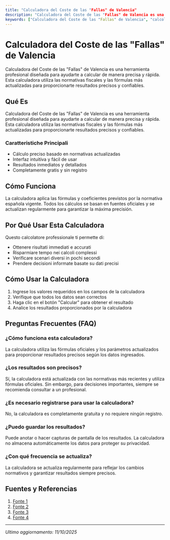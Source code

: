 ```yaml
---
title: "Calculadora del Coste de las "Fallas" de Valencia"
description: "Calculadora del Coste de las "Fallas" de Valencia es una herramienta profesional diseñada para ayudarte a calcular de manera precisa y rápida. Esta calculadora utiliza las normativas fiscales y las fórmulas más actualizadas para proporcionarte resultados precisos y confiables."
keywords: ["Calculadora del Coste de las "Fallas" de Valencia", "calcolatore", "calcolo online"]
---
```


# Calculadora del Coste de las "Fallas" de Valencia

Calculadora del Coste de las "Fallas" de Valencia es una herramienta profesional diseñada para ayudarte a calcular de manera precisa y rápida. Esta calculadora utiliza las normativas fiscales y las fórmulas más actualizadas para proporcionarte resultados precisos y confiables.

## Qué Es

Calculadora del Coste de las "Fallas" de Valencia es una herramienta profesional diseñada para ayudarte a calcular de manera precisa y rápida. Esta calculadora utiliza las normativas fiscales y las fórmulas más actualizadas para proporcionarte resultados precisos y confiables.

### Caratteristiche Principali

- Cálculo preciso basado en normativas actualizadas
- Interfaz intuitiva y fácil de usar
- Resultados inmediatos y detallados
- Completamente gratis y sin registro

## Cómo Funciona

La calculadora aplica las fórmulas y coeficientes previstos por la normativa española vigente. Todos los cálculos se basan en fuentes oficiales y se actualizan regularmente para garantizar la máxima precisión.

## Por Qué Usar Esta Calculadora

Questo calcolatore professionale ti permette di:

- Ottenere risultati immediati e accurati
- Risparmiare tempo nei calcoli complessi
- Verificare scenari diversi in pochi secondi
- Prendere decisioni informate basate su dati precisi

## Cómo Usar la Calculadora

1. Ingrese los valores requeridos en los campos de la calculadora
2. Verifique que todos los datos sean correctos
3. Haga clic en el botón "Calcular" para obtener el resultado
4. Analice los resultados proporcionados por la calculadora

## Preguntas Frecuentes (FAQ)

### ¿Cómo funciona esta calculadora?

La calculadora utiliza las fórmulas oficiales y los parámetros actualizados para proporcionar resultados precisos según los datos ingresados.

### ¿Los resultados son precisos?

Sí, la calculadora está actualizada con las normativas más recientes y utiliza fórmulas oficiales. Sin embargo, para decisiones importantes, siempre se recomienda consultar a un profesional.

### ¿Es necesario registrarse para usar la calculadora?

No, la calculadora es completamente gratuita y no requiere ningún registro.

### ¿Puedo guardar los resultados?

Puede anotar o hacer capturas de pantalla de los resultados. La calculadora no almacena automáticamente los datos para proteger su privacidad.

### ¿Con qué frecuencia se actualiza?

La calculadora se actualiza regularmente para reflejar los cambios normativos y garantizar resultados siempre precisos.

## Fuentes y Referencias

1. [Fonte 1](https://www.lavanguardia.com/local/valencia/20250309/10456020/fallas-950-euros-250-000-euros-arderan-mes-marzo-valencia.html)
2. [Fonte 2](https://www.eleconomista.es/informalia/estilo-de-vida/noticias/11665628/03/22/Estas-son-las-10-fallas-de-Seccion-Especial-de-Valencia-cual-es-la-mas-cara.html)
3. [Fonte 3](https://falles.mforos.com/704256/13118669-medidas-de-las-fallas/)
4. [Fonte 4](https://www.expansion.com/fueradeserie/moda-y-caprichos/2025/03/18/67d80968468aebbd248b4599.html)

---

*Ultimo aggiornamento: 11/10/2025*
